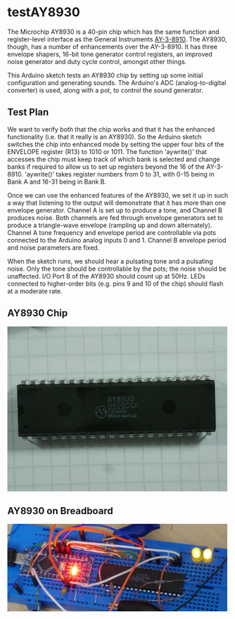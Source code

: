 # testAY8930
The Microchip AY8930 is a 40-pin chip which has the same function and register-level interface as the General Instruments
[AY-3-8910](https://en.wikipedia.org/wiki/General_Instrument_AY-3-8910 "Wikipedia: General Instrument AY-3-8910").
The AY8930, though, has a number of enhancements over the AY-3-8910.
It has three envelope shapers, 16-bit tone generator control registers, an improved
noise generator and duty cycle control, amongst other things.

This Arduino sketch tests an AY8930 chip by setting up some initial configuration and generating sounds.
The Arduino's ADC (analog-to-digital converter) is used, along with a pot, to control the sound generator.

## Test Plan
We want to verify both that the chip works and that it has the
enhanced functionality (i.e. that it really is an AY8930).
So the Arduino sketch switches the chip into enhanced mode by setting the
upper four bits of the ENVELOPE register (R13) to 1010 or 1011.
The function 'aywrite()' that accesses the chip must keep track of
which bank is selected and change banks if required to allow us to set
up registers beyond the 16 of the AY-3-8910.
'aywrite()' takes register numbers from 0 to 31, with 0-15 being in
Bank A and 16-31 being in Bank B.

Once we can use the enhanced features of the AY8930, we set it up
in such a way that listening to the output will demonstrate that it
has more than one envelope generator.
Channel A is set up to produce a tone, and Channel B produces noise.
Both channels are fed through envelope generators set to produce a
triangle-wave envelope (rampling up and down alternately).
Channel A tone frequency and envelope period are controllable via
pots connected to the Arduino analog inputs 0 and 1.
Channel B envelope period and noise parameters are fixed.

When the sketch runs, we should hear a pulsating tone and a pulsating
noise.
Only the tone should be controllable by the pots; the noise should
be unaffected.
I/O Port B of the AY8930 should count up at 50Hz.
LEDs connected to higher-order bits (e.g. pins 9 and 10 of the chip)
should flash at a moderate rate.

## AY8930 Chip
![AY8930 chip](AY8930.jpg "AY8930 chip")

## AY8930 on Breadboard
![AY8930 rig](AY8930_rig.jpg "AY8930 rig")
